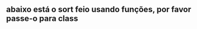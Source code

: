 ## abaixo está o sort feio usando funções, por favor passe-o para class

<!-- const valores_input = [846, 589, 977, 465, 740, 681];
let res = [];
let arr_atualizado = valores_input;

loop_verif( arr_atualizado[0], arr_atualizado); // chamada que faz começar o loop
  
function loop_main(dados, arr_att){
  //caso retorne true
  if(dados[0]){
    res.push(dados[1]) // guarda o numero correto

    //logica para deletar ele do array do qual usamos para veficações
    for(let y = 0; y < arr_atualizado.length; y++){
      if(dados[1] == arr_atualizado[y]){
        arr_atualizado.splice(y, 1) //deleta um numero especifico
      }
    }

    //logica para retomar o loop
    if(arr_atualizado.length > 1){
      loop_verif( arr_atualizado[0], arr_atualizado )
    }
  }

  //caso retorne false
  if(!dados[0]){
    loop_verif( dados[1], arr_atualizado )
  }

  //zona de testes com console.log()
}
//-------------------------------------------------------------------


function loop_verif( number, arr_att ){
  let guarda_valores = [];
  //console.log('Arr_Att loop_verif', arr_att );

  //logica de verificação e salvamento no array do guarda_valores
  for(let i = 1; i < arr_att.length; i++){
    if(number > arr_att[i]){
      guarda_valores.push({
        numero: number,
        foiMaior: arr_att[i]
      })
    }
    
  }

  if( guarda_valores == '' ){
    loop_main ([ true, number ], arr_att); //se o number foi o menor ele retorna isso
  }
  else{
    loop_main ([ false, guarda_valores[0].foiMaior ], arr_att); // se o number não for o menor, ele retorna false, e o numero do qual ele foi maior
  }
}

//quando toda o logica termina e mostra o resultado para o user
res.push(arr_atualizado[0]);
console.log('saída: ', res.join(', ')); -->